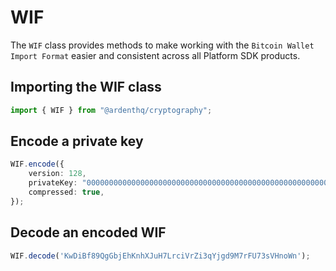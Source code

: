 # WIF

The `WIF` class provides methods to make working with the `Bitcoin Wallet Import Format` easier and consistent across all Platform SDK products.

## Importing the WIF class

```typescript
import { WIF } from "@ardenthq/cryptography";
```

## Encode a private key

```typescript
WIF.encode({
    version: 128,
    privateKey: "0000000000000000000000000000000000000000000000000000000000000001",
    compressed: true,
});
```

## Decode an encoded WIF

```typescript
WIF.decode('KwDiBf89QgGbjEhKnhXJuH7LrciVrZi3qYjgd9M7rFU73sVHnoWn');
```
